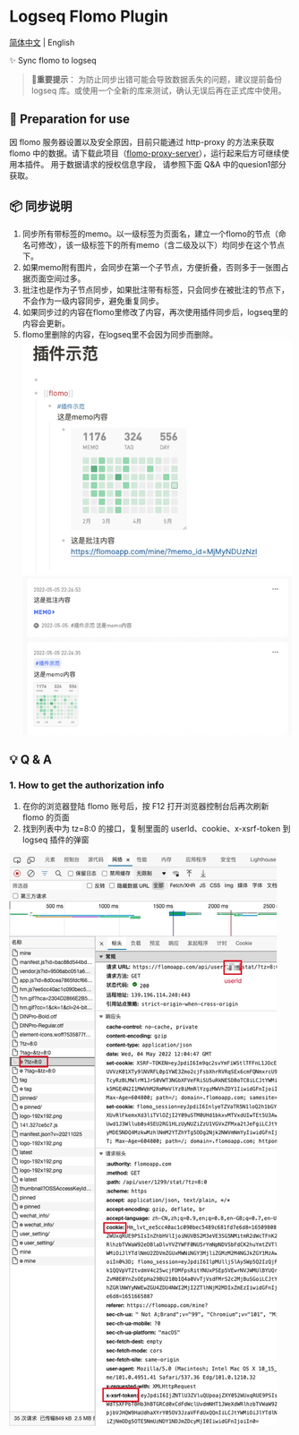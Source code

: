 # Logseq Flomo Plugin

[简体中文](./README.md) | English

✨ Sync flomo to logseq

> **🚦重要提示**：
> 为防止同步出错可能会导致数据丢失的问题，建议提前备份 logseq 库。或使用一个全新的库来测试，确认无误后再在正式库中使用。

## 🔨 Preparation for use

因 flomo 服务器设置以及安全原因，目前只能通过 http-proxy 的方法来获取 flomo 中的数据。请下载此项目（[flomo-proxy-server](https://github.com/swiftwind0405/flomo-proxy-server/releases)），运行起来后方可继续使用本插件。
用于数据请求的授权信息字段， 请参照下面 Q&A 中的quesion1部分获取。

## 📦 同步说明

1. 同步所有带标签的memo。以一级标签为页面名，建立一个flomo的节点（命名可修改），该一级标签下的所有memo（含二级及以下）均同步在这个节点下。
2. 如果memo附有图片，会同步在第一个子节点，方便折叠，否则多于一张图占据页面空间过多。
3. 批注也是作为子节点同步，如果批注带有标签，只会同步在被批注的节点下，不会作为一级内容同步，避免重复同步。
4. 如果同步过的内容在flomo里修改了内容，再次使用插件同步后，logseq里的内容会更新。
5. flomo里删除的内容，在logseq里不会因为同步而删除。
![image](https://github.com/SeyeeL/logseq-flomo-plugin/blob/main/src/assets/example.png)
![image](https://github.com/SeyeeL/logseq-flomo-plugin/blob/main/src/assets/example2.png)

## 💡 Q & A

### 1. How to get the authorization info

1. 在你的浏览器登陆 flomo 账号后，按 F12 打开浏览器控制台后再次刷新 flomo 的页面
2. 找到列表中为 tz=8:0 的接口，复制里面的 userId、cookie、x-xsrf-token 到 logseq 插件的弹窗

![image](https://github.com/SeyeeL/logseq-flomo-plugin/blob/main/src/assets/getCookie.jpg)
